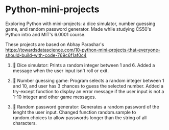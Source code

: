 # Python-mini-projects
Exploring Python with mini-projects: a dice simulator, number guessing game, and random password generator. Made while studying CS50's Python intro and MIT's 6.0001 course.

These projects are based on Abhay Parashar's https://towardsdatascience.com/10-python-mini-projects-that-everyone-should-build-with-code-769c6f1af0c4

1. 🎲 Dice simulator:
   Prints a random integer between 1 and 6. Added a message when the user input isn't roll or exit.

2. 🔮 Number guessing game:
   Program selects a random integer between 1 and 10, and user has 3 chances to guess the selected number. Added a try-except function to display an error message if the user input is not a 1-10 integer and other game messages.

3. 🔐 Random password generator:
   Generates a random password of the lenght the user input. Changed function random.sample to random.choices to allow passwords longer than the string of all characters.
   
